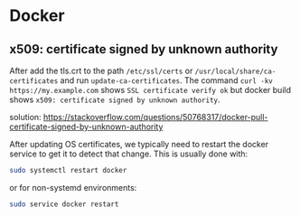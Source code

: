 # Docker

## x509: certificate signed by unknown authority
After add the tls.crt to the path `/etc/ssl/certs` or `/usr/local/share/ca-certificates` and run `update-ca-certificates`.
The command `curl -kv https://my.example.com` shows `SSL certificate verify ok` but docker build shows `x509: certificate signed by unknown authority`.


solution: https://stackoverflow.com/questions/50768317/docker-pull-certificate-signed-by-unknown-authority

After updating OS certificates, we typically need to restart the docker service to get it to detect that change. 
This is usually done with:
```sh
sudo systemctl restart docker
```
or for non-systemd environments:
```sh
sudo service docker restart
```
